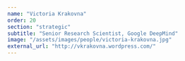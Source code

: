 ```yaml
---
name: "Victoria Krakovna"
order: 20
section: "strategic"
subtitle: "Senior Research Scientist, Google DeepMind"
image: "/assets/images/people/victoria-krakovna.jpg"
external_url: "http://vkrakovna.wordpress.com/"
---
```

